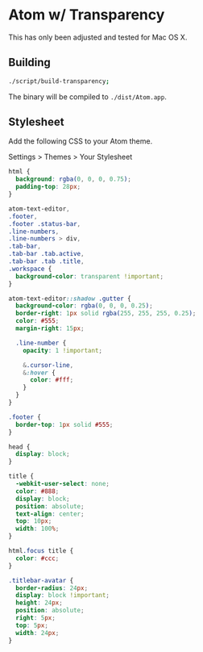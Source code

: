 # Atom w/ Transparency

This has only been adjusted and tested for Mac OS X.

## Building

```bash
./script/build-transparency;
```

The binary will be compiled to `./dist/Atom.app`.

## Stylesheet

Add the following CSS to your Atom theme.

Settings > Themes > Your Stylesheet

```css
html {
  background: rgba(0, 0, 0, 0.75);
  padding-top: 28px;
}

atom-text-editor,
.footer,
.footer .status-bar,
.line-numbers,
.line-numbers > div,
.tab-bar,
.tab-bar .tab.active,
.tab-bar .tab .title,
.workspace {
  background-color: transparent !important;
}

atom-text-editor::shadow .gutter {
  background-color: rgba(0, 0, 0, 0.25);
  border-right: 1px solid rgba(255, 255, 255, 0.25);
  color: #555;
  margin-right: 15px;

  .line-number {
    opacity: 1 !important;

    &.cursor-line,
    &:hover {
      color: #fff;
    }
  }
}

.footer {
  border-top: 1px solid #555;
}

head {
  display: block;
}

title {
  -webkit-user-select: none;
  color: #888;
  display: block;
  position: absolute;
  text-align: center;
  top: 10px;
  width: 100%;
}

html.focus title {
  color: #ccc;
}

.titlebar-avatar {
  border-radius: 24px;
  display: block !important;
  height: 24px;
  position: absolute;
  right: 5px;
  top: 5px;
  width: 24px;
}
```
